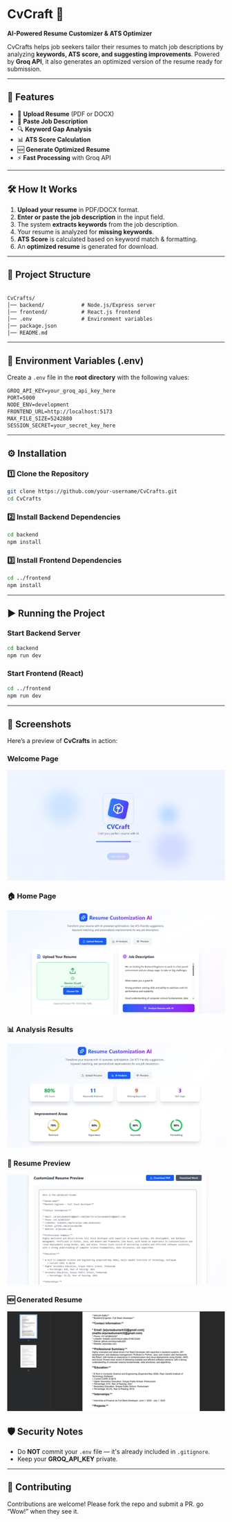 
# CvCraft 🎯  
**AI-Powered Resume Customizer & ATS Optimizer**  

CvCrafts helps job seekers tailor their resumes to match job descriptions by analyzing **keywords, ATS score, and suggesting improvements**. Powered by **Groq API**, it also generates an optimized version of the resume ready for submission.  

---

## 🚀 Features  
- 📄 **Upload Resume** (PDF or DOCX)  
- 📝 **Paste Job Description**  
- 🔍 **Keyword Gap Analysis**  
- 📊 **ATS Score Calculation**  
- 🆕 **Generate Optimized Resume**  
- ⚡ **Fast Processing** with Groq API  

---

## 🛠 How It Works  
1. **Upload your resume** in PDF/DOCX format.  
2. **Enter or paste the job description** in the input field.  
3. The system **extracts keywords** from the job description.  
4. Your resume is analyzed for **missing keywords**.  
5. **ATS Score** is calculated based on keyword match & formatting.  
6. An **optimized resume** is generated for download.  

---

## 📂 Project Structure  
```

CvCrafts/
│── backend/            # Node.js/Express server
│── frontend/           # React.js frontend
│── .env                # Environment variables
│── package.json
│── README.md

````

---

## 🔑 Environment Variables (.env)  

Create a `.env` file in the **root directory** with the following values:

```env
GROQ_API_KEY=your_groq_api_key_here
PORT=5000
NODE_ENV=development
FRONTEND_URL=http://localhost:5173
MAX_FILE_SIZE=5242880
SESSION_SECRET=your_secret_key_here
````

---

## ⚙️ Installation

### 1️⃣ Clone the Repository

```bash
git clone https://github.com/your-username/CvCrafts.git
cd CvCrafts
```

### 2️⃣ Install Backend Dependencies

```bash
cd backend
npm install
```

### 3️⃣ Install Frontend Dependencies

```bash
cd ../frontend
npm install
```

---

## ▶️ Running the Project

### Start Backend Server

```bash
cd backend
npm run dev
```

### Start Frontend (React)

```bash
cd ../frontend
npm run dev
```

---

## 📸 Screenshots

Here’s a preview of **CvCrafts** in action:

### Welcome Page
![Home Page](src/Images/welcome.png)

### 🏠 Home Page
![Home Page](src/Images/Home.png)

### 📊 Analysis Results
![Analysis Results](src/Images/Analysis.png)

### 📄 Resume Preview
![Resume Upload](src/Images/Resumeprev.png)

### 🆕 Generated Resume
![Generated Resume](src/Images/Resumepdf.png)

## 🛡 Security Notes

* Do **NOT** commit your `.env` file — it's already included in `.gitignore`.
* Keep your **GROQ\_API\_KEY** private.

---

## 🤝 Contributing

Contributions are welcome! Please fork the repo and submit a PR.
go “Wow!” when they see it.
```
